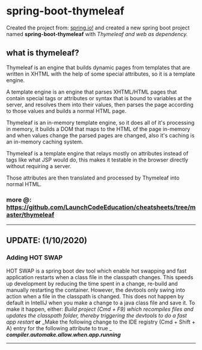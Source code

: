 # spring-boot-thymeleaf
Created the project from: [spring.io!](https://start.spring.io/) and created a new spring boot project named **spring-boot-thymeleaf** with *Thymeleaf and web as dependency.*

## what is thymeleaf?
Thymeleaf is an engine that builds dynamic pages from templates that are written in XHTML with the help of some special attributes, so it is a template engine.

A template engine is an engine that parses XHTML/HTML pages that contain special tags or attributes or syntax that is bound to variables at the server, and resolves them into their values, then parses the page according to those values and builds a normal HTML page.

Thymeleaf is an in-memory template engine, so it does all of it's processing in memory, it builds a DOM that maps to the HTML of the page in-memory and when values change the parsed pages are changed, also it's caching is an in-memory caching system.

Thymeleaf is a template engine that relays mostly on attributes instead of tags like what JSP would do, this makes it testable in the browser directly without requiring a server.

Those attributes are then translated and processed by Thymeleaf into normal HTML.

### more @: https://github.com/LaunchCodeEducation/cheatsheets/tree/master/thymeleaf 
*****************************************************************************************************************************************************************************************
## UPDATE: (1/10/2020) 
### Adding HOT SWAP 
HOT SWAP is a spring boot dev tool which enable hot swapping and fast application restarts when a class file in the classpath changes. This speeds up development by reducing the time spent in a change, re-build and manually restarting the container. 
However, the devtools only swing into action when a file in the classpath is changed. This does not happen by default in IntelliJ when you make a change to a java class file and save it. To make it happen, either:
_Build project (Cmd + F9) which recompiles files and updates the classpath folder, thereby triggering the devtools to do a fast app restart_ 
__or__
_Make the following change to the IDE registry (Cmd + Shift + A) entry for the following attribute to true _
___compiler.automake.allow.when.app.running___
*****************************************************************************************************************************************************************************************



